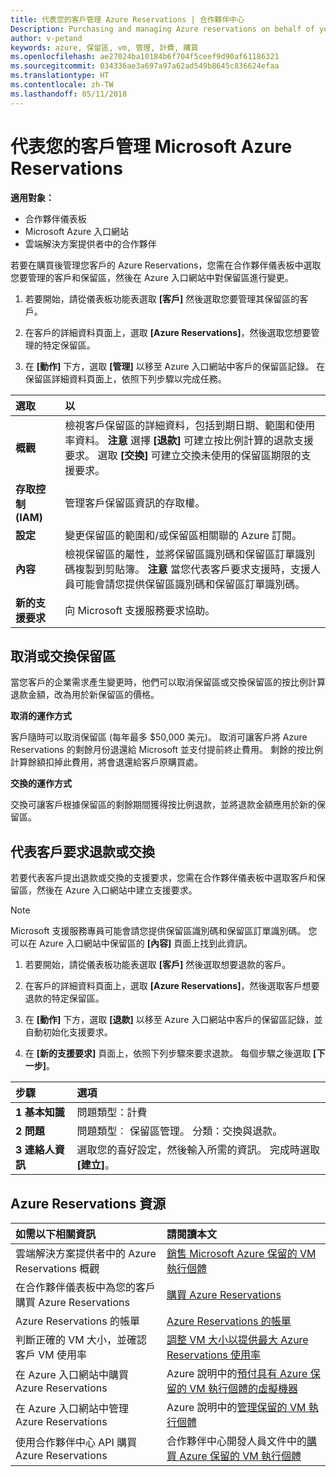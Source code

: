 ```yaml
---
title: 代表您的客戶管理 Azure Reservations | 合作夥伴中心
Description: Purchasing and managing Azure reservations on behalf of your customers.
author: v-petand
keywords: azure, 保留區, vm, 管理, 計費, 購買
ms.openlocfilehash: ae27024ba10184b6f704f5ceef9d90af61186321
ms.sourcegitcommit: 034336ae3a697a97a62ad549b8645c836624efaa
ms.translationtype: HT
ms.contentlocale: zh-TW
ms.lasthandoff: 05/11/2018
---
```

# <a name="manage-microsoft-azure-reservations-on-behalf-of-your-customers"></a>代表您的客戶管理 Microsoft Azure Reservations

**適用對象：**

-  合作夥伴儀表板
-  Microsoft Azure 入口網站
-  雲端解決方案提供者中的合作夥伴

若要在購買後管理您客戶的 Azure Reservations，您需在合作夥伴儀表板中選取您要管理的客戶和保留區，然後在 Azure 入口網站中對保留區進行變更。 

1. 若要開始，請從儀表板功能表選取 **\[客戶\]** 然後選取您要管理其保留區的客戶。 

2. 在客戶的詳細資料頁面上，選取 **\[Azure Reservations\]**，然後選取您想要管理的特定保留區。  

3. 在 **\[動作\]** 下方，選取 **\[管理\]** 以移至 Azure 入口網站中客戶的保留區記錄。 在保留區詳細資料頁面上，依照下列步驟以完成任務。  

|**選取**   |**以**    |
|:-----------------------------|:-----------------|
|**概觀**   |檢視客戶保留區的詳細資料，包括到期日期、範圍和使用率資料。 **注意** 選擇 **\[退款\]** 可建立按比例計算的退款支援要求。 選取 **\[交換\]** 可建立交換未使用的保留區期限的支援要求。  
|**存取控制 (IAM)**   |管理客戶保留區資訊的存取權。|
|**設定**   |變更保留區的範圍和/或保留區相關聯的 Azure 訂閱。    |
|**內容**   |檢視保留區的屬性，並將保留區識別碼和保留區訂單識別碼複製到剪貼簿。 **注意** 當您代表客戶要求支援時，支援人員可能會請您提供保留區識別碼和保留區訂單識別碼。    |
|**新的支援要求**    |向 Microsoft 支援服務要求協助。   |
 
## <a name="cancel-or-exchange-a-reservation"></a>取消或交換保留區 
當您客戶的企業需求產生變更時，他們可以取消保留區或交換保留區的按比例計算退款金額，改為用於新保留區的價格。 

**取消的運作方式**

客戶隨時可以取消保留區 (每年最多 $50,000 美元)。 取消可讓客戶將 Azure Reservations 的剩餘月份退還給 Microsoft 並支付提前終止費用。 剩餘的按比例計算餘額扣掉此費用，將會退還給客戶原購買處。 

**交換的運作方式** 

交換可讓客戶根據保留區的剩餘期間獲得按比例退款，並將退款金額應用於新的保留區。   

## <a name="request-a-refund-or-exchange-on-behalf-of-a-customer"></a>代表客戶要求退款或交換 

若要代表客戶提出退款或交換的支援要求，您需在合作夥伴儀表板中選取客戶和保留區，然後在 Azure 入口網站中建立支援要求。 

>[!NOTE]
>Microsoft 支援服務專員可能會請您提供保留區識別碼和保留區訂單識別碼。 您可以在 Azure 入口網站中保留區的 **\[內容\]** 頁面上找到此資訊。 

1. 若要開始，請從儀表板功能表選取 **\[客戶\]** 然後選取想要退款的客戶。 

2. 在客戶的詳細資料頁面上，選取 **\[Azure Reservations\]**，然後選取客戶想要退款的特定保留區。  

3. 在 **\[動作\]** 下方，選取 **\[退款\]** 以移至 Azure 入口網站中客戶的保留區記錄，並自動初始化支援要求。  

4. 在 **\[新的支援要求\]** 頁面上，依照下列步驟來要求退款。 每個步驟之後選取 **\[下一步\]**。 

|**步驟**   |**選項**    |
|:-----------------------------|:-----------------|
|**1 基本知識**   |問題類型：計費  |
|**2 問題**   |問題類型︰ 保留區管理。 分類：交換與退款。 |
|**3 連絡人資訊**   |選取您的喜好設定，然後輸入所需的資訊。 完成時選取 **\[建立\]**。   |

## <a name="azure-reservations-resources"></a>Azure Reservations 資源
|**如需以下相關資訊**   |**請閱讀本文**    |
|:-----------------------------|:-----------------|
|雲端解決方案提供者中的 Azure Reservations 概觀  | [銷售 Microsoft Azure 保留的 VM 執行個體](azure-reservations.md) |
|在合作夥伴儀表板中為您的客戶購買 Azure Reservations   |[購買 Azure Reservations](azure-reservations-buying.md) |
|Azure Reservations 的帳單   |[Azure Reservations 的帳單](azure-reservations-billing.md)   |
|判斷正確的 VM 大小，並確認客戶 VM 使用率   |[調整 VM 大小以提供最大 Azure Reservations 使用率](azure-usage.md)   |
|在 Azure 入口網站中購買 Azure Reservations | Azure 說明中的[預付具有 Azure 保留的 VM 執行個體的虛擬機器](https://docs.microsoft.com/azure/virtual-machines/windows/prepay-reserved-vm-instances) |
|在 Azure 入口網站中管理 Azure Reservations   |Azure 說明中的[管理保留的 VM 執行個體](https://docs.microsoft.com/azure/billing/billing-manage-reserved-vm-instance)  |
|使用合作夥伴中心 API 購買 Azure Reservations | 合作夥伴中心開發人員文件中的[購買 Azure 保留的 VM 執行個體](https://docs.microsoft.com/partner-center/develop/purchase-azure-reserved-vm-instances)

